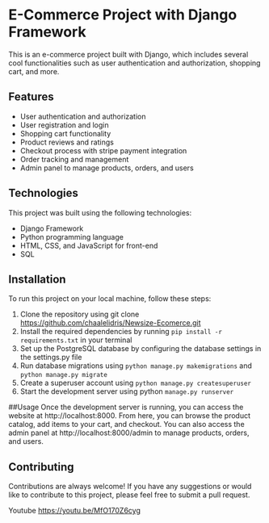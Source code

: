 # E-Commerce Project with Django Framework
This is an e-commerce project built with Django, which includes several cool functionalities such as user authentication and authorization, shopping cart, and more.

## Features
- User authentication and authorization
- User registration and login
- Shopping cart functionality
- Product reviews and ratings
- Checkout process with stripe payment integration
- Order tracking and management
- Admin panel to manage products, orders, and users
## Technologies
This project was built using the following technologies:

- Django Framework
- Python programming language
- HTML, CSS, and JavaScript for front-end
- SQL 

## Installation
To run this project on your local machine, follow these steps:

1. Clone the repository using git clone https://github.com/chaalelidris/Newsize-Ecomerce.git
2. Install the required dependencies by running `pip install -r requirements.txt` in your terminal
3. Set up the PostgreSQL database by configuring the database settings in the settings.py file
4. Run database migrations using `python manage.py makemigrations` and `python manage.py migrate`
5. Create a superuser account using `python manage.py createsuperuser`
6. Start the development server using python `manage.py runserver`


##Usage
Once the development server is running, you can access the website at http://localhost:8000. From here, you can browse the product catalog, add items to your cart, and checkout. You can also access the admin panel at http://localhost:8000/admin to manage products, orders, and users.

## Contributing
Contributions are always welcome! If you have any suggestions or would like to contribute to this project, please feel free to submit a pull request.



Youtube https://youtu.be/MfO170Z6cyg
